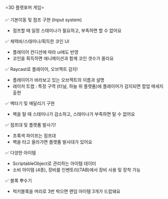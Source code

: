 ⭐3D 플랫포머 게임⭐

✅ 기본이동 및 점프 구현 (Input system)
- 점프할 때 일정 스태미나가 필요하고, 부족하면 할 수 없어요

✅ 체력바/스태미나/획득한 코인 UI
- 플레이어 컨디션에 따라 ui에도 반영
- 코인을 획득하면 애니메이션과 함께 코인 갯수가 올라요

✅ Raycast로 플레이어, 오브젝트 감지!
- 플레이어가 바라보고 있는 오브젝트의 이름과 설명
- 레이저 트랩 : 특정 구역 (터널, 하늘 위 플랫폼)에 플레이어가 감지되면 팝업 메세지 출현

✅ 벽타기 및 매달리기 구현
- 벽을 탈 때 스태미나가 감소하고, 스태미나가 부족하면 탈 수 없어요
 
✅ 점프대 및 플랫폼 발사기!
- 초록색 파이프는 점프대
- 벽을 타고 올라가면 플랫폼 발사대가 있어요

✅ 다양한 아이템
  - ScriptableObject로 관리하는 아이템 데이터
  - 소비 아이템 (4종), 장비를 인벤토리(TAB)에서 장비 사용 및 장착 가능

✅ 블록 뿌수기
- 럭키블록을 머리로 3번 박으면 랜덤 아이템 3개가 드랍돼요


